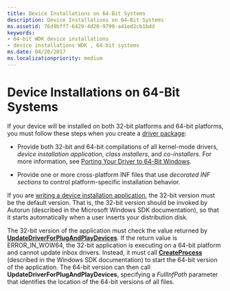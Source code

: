 ```yaml
---
title: Device Installations on 64-Bit Systems
description: Device Installations on 64-Bit Systems
ms.assetid: 76d9bff7-6429-4d20-9790-a41ed2cb1bdd
keywords:
- 64-bit WDK device installations
- device installations WDK , 64-bit systems
ms.date: 04/20/2017
ms.localizationpriority: medium
---
```


# Device Installations on 64-Bit Systems





If your device will be installed on both 32-bit platforms and 64-bit platforms, you must follow these steps when you create a [driver package](driver-packages.md):

-   Provide both 32-bit and 64-bit compilations of all kernel-mode drivers, *device installation application*, *class installers*, and *co-installers*. For more information, see [Porting Your Driver to 64-Bit Windows](../kernel/porting-your-driver-to-64-bit-windows.md).

-   Provide one or more cross-platform INF files that use *decorated INF sections* to control platform-specific installation behavior.

If you are [writing a device installation application](writing-a-device-installation-application.md), the 32-bit version must be the default version. That is, the 32-bit version should be invoked by Autorun (described in the Microsoft Windows SDK documentation), so that it starts automatically when a user inserts your distribution disk.

The 32-bit version of the application must check the value returned by [**UpdateDriverForPlugAndPlayDevices**](/windows/desktop/api/newdev/nf-newdev-updatedriverforplugandplaydevicesa). If the return value is ERROR_IN_WOW64, the 32-bit application is executing on a 64-bit platform and cannot update inbox drivers. Instead, it must call [**CreateProcess**](/windows/desktop/api/processthreadsapi/nf-processthreadsapi-createprocessa) (described in the Windows SDK documentation) to start the 64-bit version of the application. The 64-bit version can then call **UpdateDriverForPlugAndPlayDevices**, specifying a *FullInfPath* parameter that identifies the location of the 64-bit versions of all files.

 

